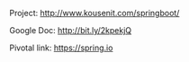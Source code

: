 Project:
http://www.kousenit.com/springboot/

Google Doc:
http://bit.ly/2kpekjQ

Pivotal link:
https://spring.io